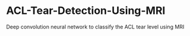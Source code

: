 # ACL-Tear-Detection-Using-MRI
Deep convolution neural network to classify the ACL tear level using MRI
